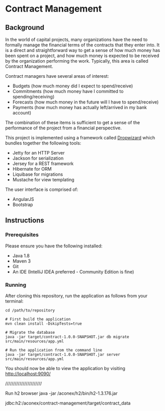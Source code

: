 # Contract Management

## Background

In the world of capital projects, many organizations have the need to formally manage the financial terms of the contracts that they enter into. It is a direct and straightforward way to get a sense of how much money has been spent on a project, and how much money is expected to be received by the organization performing the work. Typically, this area is called Contract Management.

Contract managers have several areas of interest:
  - Budgets (how much money did I expect to spend/receive)
  - Commitments (how much money have I committed to spending/receiving)
  - Forecasts (how much money in the future will I have to spend/receive)
  - Payments (how much money has actually left/arrived in my bank account)

The combination of these items is sufficient to get a sense of the performance of the project from a financial perspective.

This project is implemented using a framework called [Dropwizard](http://www.dropwizard.io/0.9.2/docs/) which bundles together the following tools:
  - Jetty for an HTTP Server
  - Jackson for serialization
  - Jersey for a REST framework
  - Hibernate for ORM
  - Liquibase for migrations
  - Mustache for view templating

The user interface is comprised of:
  - AngularJS
  - Bootstrap

## Instructions

### Prerequisites

Please ensure you have the following installed:

  - Java 1.8
  - Maven 3
  - Git
  - An IDE (IntelliJ IDEA preferred - Community Edition is fine)

### Running

After cloning this repository, run the application as follows from your terminal:

```
cd /path/to/repository

# First build the application
mvn clean install -DskipTests=true

# Migrate the database
java -jar target/contract-1.0.0-SNAPSHOT.jar db migrate src/main/resources/app.yml

# Run the application from the command line
java -jar target/contract-1.0.0-SNAPSHOT.jar server src/main/resources/app.yml
```

You should now be able to view the application by visiting [http://localhost:9090/](http://localhost:9090/)

///////////////////////

Run h2 browser
java -jar /aconex/h2/bin/h2-1.3.176.jar


jdbc:h2:/aconex/contract-management/target/contract_data